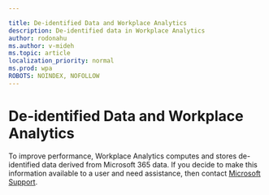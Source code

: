 ```yaml
---

title: De-identified Data and Workplace Analytics
description: De-identified data in Workplace Analytics
author: rodonahu
ms.author: v-mideh
ms.topic: article
localization_priority: normal 
ms.prod: wpa
ROBOTS: NOINDEX, NOFOLLOW
---
```


# De-identified Data and Workplace Analytics

To improve performance, Workplace Analytics computes and stores de-identified data derived from Microsoft 365 data.  If you decide to make this information available to a user and need assistance, then contact [Microsoft Support](https://support.microsoft.com/contactus/).
